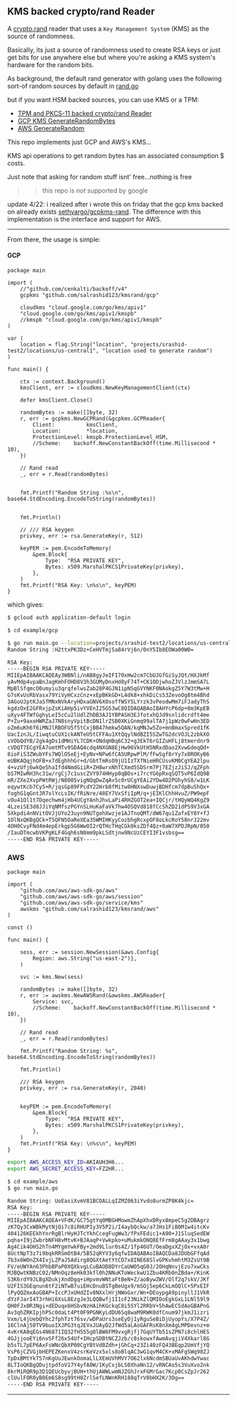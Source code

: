## KMS backed crypto/rand Reader   

A [crypto.rand](https://pkg.go.dev/crypto/rand) reader that uses a `Key Management System` (KMS) as the source of randomness.

Basically, its just a source of randomness used to create RSA keys or just get bits for use anywhere else but where you're asking a KMS system's hardware for the random bits.

As background, the default rand generator with golang uses the following sort-of random sources by default in [rand.go](https://go.dev/src/crypto/rand/rand.go)

but if you want HSM backed sources, you can use KMS or a TPM:

- [TPM and PKCS-11 backed crypto/rand Reader](https://github.com/salrashid123/tpmrand)
- [GCP KMS GenerateRandomBytes](https://cloud.google.com/kms/docs/samples/kms-generate-random-bytes)
- [AWS GenerateRandom](https://docs.aws.amazon.com/kms/latest/APIReference/API_GenerateRandom.html)

This repo implements just GCP and AWS's KMS...

KMS api operations to get random bytes has an associated consumption $ costs.

Just note that asking for random stuff isnt' free...nothing is free

>> this repo is *not* supported by google


update 4/22:  i realized after i wrote this on friday that the gcp kms backed on already exists [sethvargo/gcpkms-rand](https://github.com/sethvargo/gcpkms-rand).  The difference with this implementation is the interface and support for AWS.

---

From there, the usage is simple:

#### GCP 

```golang
package main

import (
	//"github.com/cenkalti/backoff/v4"
	gcpkms "github.com/salrashid123/kmsrand/gcp"

	cloudkms "cloud.google.com/go/kms/apiv1"
	"cloud.google.com/go/kms/apiv1/kmspb"
	//kmspb "cloud.google.com/go/kms/apiv1/kmspb"
)

var (
	location = flag.String("location", "projects/srashid-test2/locations/us-central1", "location used to generate random")
)

func main() {

	ctx := context.Background()
	kmsClient, err := cloudkms.NewKeyManagementClient(ctx)

	defer kmsClient.Close()

	randomBytes := make([]byte, 32)
	r, err := gcpkms.NewGCPRand(&gcpkms.GCPReader{
		Client:          kmsClient,
		Location:        *location,
		ProtectionLevel: kmspb.ProtectionLevel_HSM,
		//Scheme:    backoff.NewConstantBackOff(time.Millisecond * 10),
	})

	// Rand read
	_, err = r.Read(randomBytes)


	fmt.Printf("Random String :%s\n", base64.StdEncoding.EncodeToString(randomBytes))


	fmt.Println()

	// /// RSA keygen
	privkey, err := rsa.GenerateKey(r, 512)

	keyPEM := pem.EncodeToMemory(
		&pem.Block{
			Type:  "RSA PRIVATE KEY",
			Bytes: x509.MarshalPKCS1PrivateKey(privkey),
		},
	)
	fmt.Printf("RSA Key: \n%s\n", keyPEM)
}
```

which gives:

```bash
$ gcloud auth application-default login

$ cd example/gcp

$ go run main.go --location=projects/srashid-test2/locations/us-central1
Random String :H2ttxPK3Dz+CeHVTmjSa84rVj6n/0nY5Ib8EOWa00W0=

RSA Key: 
-----BEGIN RSA PRIVATE KEY-----
MIIEpAIBAAKCAQEAy3WBNli/nAB8gyJeIFI70xHw2cm7CbUJGfGiSyJQt/HXJkMf
yAvMdp4vpaBnJagKmhFOHD8V3h3GUMyDnxHd8yF74T+CK1ODjwhoZJVlzJmmSA7L
MpBlSfqmcO0umyiu3qrqfelwsZab28P4GJN1ipNSqGVYNKF0NAokgZ5Y7W3tMw+H
G7sKvUsRbVasx79YiVyHCxzCnz+xEpBKkGD+L4dk8+xhkDiCs53ZevoOg8tm4Bhd
3AGoUJptKJaSfMNxNVkAryHDxaGNV6XOsoffWSY5LYrzk3vPeodwMm7iFJadyThS
kgdzOxE2GFRxjpZsKiAHp5ivYVEnI25G53wC8QIDAQABAoIBAHYcP6dp+8m3KpEB
uXyv4FTWfGghyLeI5cCu2lUdlZhDB3AJ1YBPASH3EJfotxhQJd9snlidcrdft4me
P+Zu+9axoHWRZaJ7N8snyVpitBcDN1lrZSB0XKiGnmq99alTA7j1pWz0wFwHn3ED
oZm6uKh6f6iMNJlRBOFU5f5tCxjBB47hmkw5QAN/kqMNJw5Zo+mnBmaxSpred1fK
UacIznJL/IiwqtuCUX1ckANTeU5tCFFAu1XtQqylNdBZI5SZwTG2dcVOJL2zbkXO
sVObQdYB/2gk4gDs1dMHiYL7CDK+ONdqHBq6C32+g3EkT6rGIZuHFLj8tmerdnr9
cVDQT7ECgYEA7omtMTv9SDAQ4cdq4NXGN8EjHw96VkUtH5NRxdDao2XvwGdeqQd+
8ioFiS3ZWubYFs7WQlO5eEj+EyNv+NPw6fCA5URpwPlM/fFwSgf8rYy7x0ROKyB6
eUBKAQqjhOFB+x7dEghhhGr+d/GbtTmRsO9jU1IzTXfNieHRCUsvKM0CgYEA2lpu
4+vzUfj6wkQeShaIfd4NmdGiiR+ZH8wrxNhTCXmd5SDSrm7Pj7EZjzJiSJ/qZFph
bS7MIwRH3hc31w/rgCj7c1uscZVY974HHyp0qBOs+i7rcYG6pRxqSQT5vP6IdQ9B
mR/ZXe2XvpPWtRWj/N8005vigNQqDwZqAv5c0rUCgYEAi2YDw4D2PGhyhS8/w1LK
eqywtKcb7CyS+R/jqsGp89FPcdY22Hrb8fMitw8HNXswDuwjBDHfcm7dpBuShQx+
foghG1qGntJR7xlYcLsIK/fRiNre/48EY7VxSfiIpM/q+jEIKlChhHvuZ/PW9epF
vOu41Ol1t7Dqechwm4jHb4UCgYAnhJhvLaPi4RHZGOT2ea+IQCjr/tHQyWQ4KgZ9
4LzeiSE3d8JJiYqNMfszPGYnSLHuKaFaVk7hw4OSQVd818fCcShZD21dPS9V3xGA
5Xkpdi4nNVitOVJjUYo23uyn9NUTgohXwzje1AJTnoQMT/dW67qu1ZafxEY8Y+fJ
1OlNxQKBgQCk+T5QFN5OaReXEa35WMIHKyyCozbhgRcxpOF8oLkcRoY58nrJ22mv
4OH0CvyFNd4m4epErkgp5G6WwOI2rQTHcTHqCGk0ksZDf4Qz+0aW7XPDJRpN/050
/IauDTmcwbVKPgKLF4Gqh6sN8mm9pkLSdtjnw9NcUzCEYI3F1vsbsg==
-----END RSA PRIVATE KEY-----
```

### AWS

```golang
package main

import (
	"github.com/aws/aws-sdk-go/aws"
	"github.com/aws/aws-sdk-go/aws/session"
	"github.com/aws/aws-sdk-go/service/kms"
	awskms "github.com/salrashid123/kmsrand/aws"
)

const ()

func main() {

	sess, err := session.NewSession(&aws.Config{
		Region: aws.String("us-east-2")},
	)

	svc := kms.New(sess)

	randomBytes := make([]byte, 32)
	r, err := awskms.NewAWSRand(&awskms.AWSReader{
		Service: svc,
		//Scheme:    backoff.NewConstantBackOff(time.Millisecond * 10),
	})

	// Rand read
	_, err = r.Read(randomBytes)

	fmt.Printf("Random String: %s", base64.StdEncoding.EncodeToString(randomBytes))

	fmt.Println()

	/// RSA keygen
	privkey, err := rsa.GenerateKey(r, 2048)


	keyPEM := pem.EncodeToMemory(
		&pem.Block{
			Type:  "RSA PRIVATE KEY",
			Bytes: x509.MarshalPKCS1PrivateKey(privkey),
		},
	)
	fmt.Printf("RSA Key: \n%s\n", keyPEM)
}

```

```bash
export AWS_ACCESS_KEY_ID=AKIAUH3H6...
export AWS_SECRET_ACCESS_KEY=FZ2HR...

$ cd example/aws
$ go run main.go 

Random String: UoEasiXvmV81BCOALLqIZMZ063iYvdo8urmZP8K4kjc=
RSA Key: 
-----BEGIN RSA PRIVATE KEY-----
MIIEpAIBAAKCAQEA+VFdK/GC75gtYq0MBGHMowmZhApXhxDRyx8mpeC5g2DBAgrz
zK7Qy3CxWBkMytNjQi7c8iRHUPIy3V5P2i/I4aybQckw/a7JHs1FiB0M1w4itcKv
404126KEEkhYnrRgBlrHyHJTcYkhCcegFugWw3/fPxFEdic1+A90+J1SluqSedEW
pqha+I9jZwbrbNFH8vMtvK+BJAaqP+Vwkpko+uMukmkONQ8EfFrm8gAAay3x1bwg
Ag4Cik4OHS2hTn4MYgmYwkFBy+2md9Llur0s4Z/1fp46UT/OeaDgxXZjOx+vxA8r
8UctNpT3z7i9bqkRRSmOtB4/5B52qRYV3y6qfwIDAQABAoIBAQCDa8JDUbGFfqAd
7b3x6WOnZX4IvjLZPaJ5Adirg8QGXtAetYtCD7x8INE68SlvGPKvhmhtM3ZsUt9B
FV/eUWYAn63PhbBPaP0XQXkvgLCuBAOD8DYrCaUWO5qG0J/2OHqNnvjEzo7xwCks
MJBQwtKNBzC02/NMnOqz8eHk03kfl0h2NNuKToWeckwU1Zbu4KRb0nZBda+/KinK
S3K6rdY9JLBgXDukjXndDgq+iHpvmvWNtaFtBeN+Z/aoBywZWV/Olf2q7skV/JKf
U2FIS3GEqnun6tF2iNTwB7uiEHcDnuBSTgBeUgx9/mSOj5ep6CkLmOQlC+5PxEIF
lPyQQZmxAoGBAP+IccPJxUHdZIv8NXxlHrjNWoGxr/Wn+DEoypgA9pinyllJ1VkR
dYzFJarI4T3rhHi6XsL8EzgJe3LQQBwfj1I1cF23NikZlQMIOoEgkGxL1LNl59l9
QH0FJx0R3Ngi+dEDuqx6HSbvNzHAihKGckqC8i5SYl2RRbV+5hAwEC5dAoGBAPnG
Av3qhZRKIpjhPSc0daLt4Pt0F9PGNKyLdDU6Sq8waM9RWK0dfCnum97jkmJ1izri
Vxm/L4jUebQYhc2fphTzt76sv/wDPaUrs3seEyDj1yRguSeBiDjUyopYs/X7P4Z/
16ClnAj50TV9buoIXJPG3tqJEVxJUAyD2JfWd5aLAoGAFRsK8nXm4gLMPDevnz+m
4vKrKA0qEGs4N6871IQ32fH555gOlBW6FM9vxgRjfj7GqUYTb51sZPN7i8chlHES
4GJjjooEYi6nvSFf26x54Uf+IHcpSDBtNCZJzb/c8skowxfAwmAvqjiV4Xkarl8G
b5sTL7pEP6AxFsWNcQbXP00CgYBtVdBZdh+jGhCq+23Zi40zFQ43BEqp2UmVfjYQ
VsP6jCZVGjbHEPEZKenxV4zsrKeVzx5xls8oBlqAC3wG1qvM4CK+xMAFgSWq98ZJ
TpDxBMtYkT57nKgUuJEwnkOomaLlLXEmUVhMVY7O62lx6NcdmSBUaUvAKhdwYwac
8LTIoQKBgQDujtpdfoV17Y4yfA0W/1KyCxjbLS0XhaNn12/vRNCAo5s3VuXvo2nk
8krMiRQR9p3D1QEUcbyvjBUH+thUjAWWLwmNJZGhJrxFGMrGac7Kcp0CsZpJr262
clUulFOR0yB0Em6S8sg99tH8ZrlSefLNWnKRH188qTrV0bHX2K/3Og==
-----END RSA PRIVATE KEY-----

```

---
